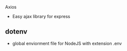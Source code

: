 Axios
- Easy ajax library for express
## dotenv
- global enviorment file for NodeJS with extension .env